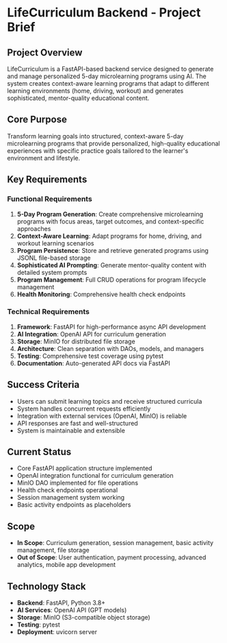 # LifeCurriculum Backend - Project Brief

## Project Overview
LifeCurriculum is a FastAPI-based backend service designed to generate and manage personalized 5-day microlearning programs using AI. The system creates context-aware learning programs that adapt to different learning environments (home, driving, workout) and generates sophisticated, mentor-quality educational content.

## Core Purpose
Transform learning goals into structured, context-aware 5-day microlearning programs that provide personalized, high-quality educational experiences with specific practice goals tailored to the learner's environment and lifestyle.

## Key Requirements

### Functional Requirements
1. **5-Day Program Generation**: Create comprehensive microlearning programs with focus areas, target outcomes, and context-specific approaches
2. **Context-Aware Learning**: Adapt programs for home, driving, and workout learning scenarios
3. **Program Persistence**: Store and retrieve generated programs using JSONL file-based storage
4. **Sophisticated AI Prompting**: Generate mentor-quality content with detailed system prompts
5. **Program Management**: Full CRUD operations for program lifecycle management
6. **Health Monitoring**: Comprehensive health check endpoints

### Technical Requirements
1. **Framework**: FastAPI for high-performance async API development
2. **AI Integration**: OpenAI API for curriculum generation
3. **Storage**: MinIO for distributed file storage
4. **Architecture**: Clean separation with DAOs, models, and managers
5. **Testing**: Comprehensive test coverage using pytest
6. **Documentation**: Auto-generated API docs via FastAPI

## Success Criteria
- Users can submit learning topics and receive structured curricula
- System handles concurrent requests efficiently
- Integration with external services (OpenAI, MinIO) is reliable
- API responses are fast and well-structured
- System is maintainable and extensible

## Current Status
- Core FastAPI application structure implemented
- OpenAI integration functional for curriculum generation
- MinIO DAO implemented for file operations
- Health check endpoints operational
- Session management system working
- Basic activity endpoints as placeholders

## Scope
- **In Scope**: Curriculum generation, session management, basic activity management, file storage
- **Out of Scope**: User authentication, payment processing, advanced analytics, mobile app development

## Technology Stack
- **Backend**: FastAPI, Python 3.8+
- **AI Services**: OpenAI API (GPT models)
- **Storage**: MinIO (S3-compatible object storage)
- **Testing**: pytest
- **Deployment**: uvicorn server
